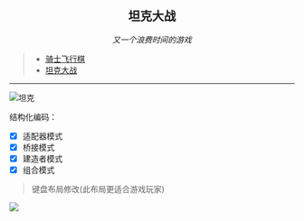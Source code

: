 <p align=center><h2 align=center><strong>坦克大战</strong></h2><i><p align=center>又一个浪费时间的游戏</p></i></p>

> - [骑士飞行棋](https://github.com/ourfor/Game_java/tree/chess)
> - [坦克大战](https://github.com/ourfor/Game_java/tree/tank)

---


![坦克](https://i.loli.net/2018/11/14/5bec1a568de72.png)


结构化编码：
- [x] 适配器模式
- [x] 桥接模式
- [x] 建造者模式
- [x] 组合模式

> 键盘布局修改(此布局更适合游戏玩家)

![](https://i.loli.net/2018/11/26/5bfb896ddacaa.png)
